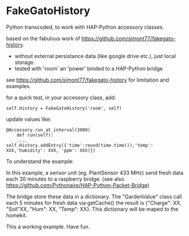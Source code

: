 # FakeGatoHistory

Python transcoded, to work with HAP-Python accessory classes.

based on the fabulous work of <https://github.com/simont77/fakegato-history>.

- without external persistance data (like google drive etc.), just local storage.
- tested with 'room' an 'power' binded to a HAP-Python bridge

see  <https://github.com/simont77/fakegato-history> for limitation and examples.

for a quick test, in your accessory class, add:

```#!/usr/bin/env python3
self.History = FakeGatoHistory('room', self)
```

update values like:

```#!/usr/bin/env python3
@Accessory.run_at_interval(3000)
    def run(self):
    ....
self.History.addEntry({'time':round(time.time()),'temp': XXX,'humidity': XXX, 'ppm': XXX)})
```

To understand the example:

In this example, a sensor unit (eg. PlantSensor 433 MHz) send fresh data each 30 minutes to a raspberry bridge. (see also <https://github.com/Pythonaire/HAP-Python-Packet-Bridge>) 

The bridge store these data in a dictionary. The "GardenValue" class call each 5 minutes for fresh data via getCache() the result is {"Charge": XX, "Soil"XX, "Hum": XX, "Temp": XX}.
This dictionary will be maped to the homekit.


This a working example. Have fun.
